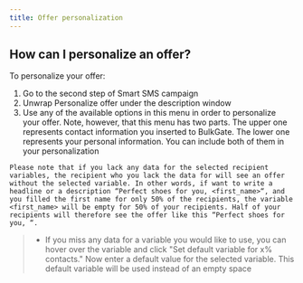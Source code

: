 ```yaml
---
title: Offer personalization
---
```


## How can I personalize an offer?
To personalize your offer:
1.	Go to the second step of Smart SMS campaign
2.	Unwrap Personalize offer under the description window
3.	Use any of the available options in this menu in order to personalize your offer. Note, however, that this menu has two parts. The upper one represents contact information you inserted to BulkGate. The lower one represents your personal information. You can include both of them in your personalization

`Please note that if you lack any data for the selected recipient variables, the recipient who you lack the data for will see an offer without the selected variable. In other words, if want to write a headline or a description “Perfect shoes for you, <first_name>“, and you filled the first name for only 50% of the recipients, the variable <first_name> will be empty for 50% of your recipients. Half of your recipients will therefore see the offer like this “Perfect shoes for you, “.`

>-	If you miss any data for a variable you would like to use, you can hover over the variable and click "Set default variable for x% contacts." Now enter a default value for the selected variable. This default variable will be used instead of an empty space
